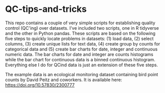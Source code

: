 # QC-tips-and-tricks

This repo contains a couple of very simple scripts for establishing quality control (QC'ing) over datasets. I've included two scripts, one in R tidyverse and the other in Python pandas.  These scripts are based on the following five steps to quickly locate problems in datasets: (1) load data, (2) select columns, (3) create unique lists for text data, (4) create group by counts for categorical data and (5) create bar charts for date, integer and continuous numeric data. The bar charts for date and integer are counts histograms while the bar chart for continuous data is a binned continuous histogram. Everything else I do for QCind data is just an extension of these five steps.

The example data is an ecological monitoring dataset containing bird point counts by David Peitz and coworkers. It is available here: https://doi.org/10.57830/2300777









